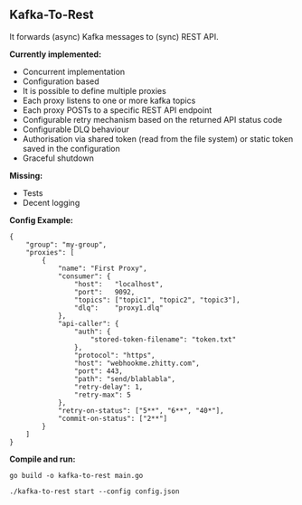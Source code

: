Kafka-To-Rest
---


It forwards (async) Kafka messages to (sync) REST API.


**Currently implemented:**
- Concurrent implementation
- Configuration based
- It is possible to define multiple proxies
- Each proxy listens to one or more kafka topics
- Each proxy POSTs to a specific REST API endpoint
- Configurable retry mechanism based on the returned API status code
- Configurable DLQ behaviour
- Authorisation via shared token (read from the file system) or static token saved in the configuration
- Graceful shutdown


**Missing:**
- Tests
- Decent logging

**Config Example:**

```
{
    "group": "my-group",
    "proxies": [
        {
            "name": "First Proxy",
            "consumer": {
                "host":   "localhost",
                "port":   9092,
                "topics": ["topic1", "topic2", "topic3"],
                "dlq":    "proxy1.dlq"
            },
            "api-caller": {
                "auth": {
                    "stored-token-filename": "token.txt"
                },
                "protocol": "https",
                "host": "webhookme.zhitty.com",
                "port": 443,
                "path": "send/blablabla",
                "retry-delay": 1,
                "retry-max": 5
            },
            "retry-on-status": ["5**", "6**", "40*"],
            "commit-on-status": ["2**"]
        }
    ]
}
```

**Compile and run:**

```
go build -o kafka-to-rest main.go

./kafka-to-rest start --config config.json
```
